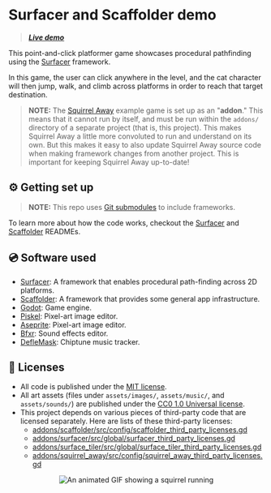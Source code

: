 # Surfacer and Scaffolder demo

> _**[Live demo](https://snoringcat.games/play/squirrel-away)**_

This point-and-click platformer game showcases procedural pathfinding using the [Surfacer](https://github.com/SnoringCatGames/surfacer/) framework.

In this game, the user can click anywhere in the level, and the cat character will then jump, walk, and climb across platforms in order to reach that target destination.

> **NOTE:** The [Squirrel Away](https://github.com/SnoringCatGames/squirrel_away) example game is set up as an "**addon**." This means that it cannot run by itself, and must be run within the `addons/` directory of a separate project (that is, this project). This makes Squirrel Away a little more convoluted to run and understand on its own. But this makes it easy to also update Squirrel Away source code when making framework changes from another project. This is important for keeping Squirrel Away up-to-date!

## ⚙️ Getting set up

> **NOTE:** This repo uses [Git submodules](https://git-scm.com/book/en/v2/Git-Tools-Submodules) to include frameworks.

To learn more about how the code works, checkout the [Surfacer](https://github.com/SnoringCatGames/surfacer/) and [Scaffolder](https://github.com/SnoringCatGames/scaffolder/) READMEs.

## 💿 Software used

-   [Surfacer](https://github.com/SnoringCatGames/surfacer/): A framework that enables procedural path-finding across 2D platforms.
-   [Scaffolder](https://github.com/SnoringCatGames/scaffolder/): A framework that provides some general app infrastructure.
-   [Godot](https://godotengine.org/): Game engine.
-   [Piskel](https://www.piskelapp.com/user/5663844106502144): Pixel-art image editor.
-   [Aseprite](https://www.aseprite.org/): Pixel-art image editor.
-   [Bfxr](https://www.bfxr.net/): Sound effects editor.
-   [DefleMask](https://deflemask.com/): Chiptune music tracker.

## 📃 Licenses

-   All code is published under the [MIT license](LICENSE).
-   All art assets (files under `assets/images/`, `assets/music/`, and `assets/sounds/`) are published under the [CC0 1.0 Universal license](https://creativecommons.org/publicdomain/zero/1.0/deed.en).
-   This project depends on various pieces of third-party code that are licensed separately. Here are lists of these third-party licenses:
    -   [addons/scaffolder/src/config/scaffolder_third_party_licenses.gd](https://github.com/SnoringCatGames/scaffolder/blob/master/src/config/scaffolder_third_party_licenses.gd)
    -   [addons/surfacer/src/global/surfacer_third_party_licenses.gd](https://github.com/SnoringCatGames/surfacer/blob/master/src/global/surfacer_third_party_licenses.gd)
    -   [addons/surface_tiler/src/global/surface_tiler_third_party_licenses.gd](https://github.com/SnoringCatGames/surface_tiler/blob/master/src/global/surface_tiler_third_party_licenses.gd)
    -   [addons/squirrel_away/src/config/squirrel_away_third_party_licenses.gd](https://github.com/SnoringCatGames/squirrel_away/blob/master/src/config/squirrel_away_third_party_licenses.gd)

<p align="center">
  <img src="https://github.com/SnoringCatGames/squirrel_away/blob/master/assets/images/loading.gif"
       alt="An animated GIF showing a squirrel running">
</p>
